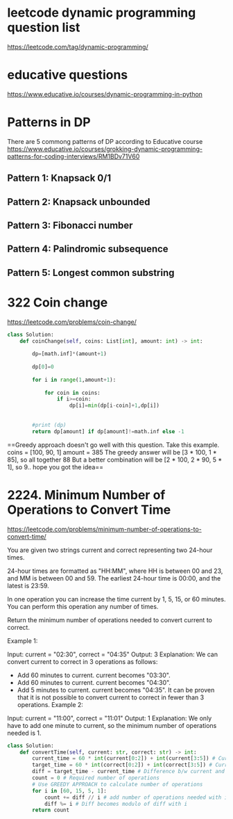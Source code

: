 # leetcode dynamic programming question list 
https://leetcode.com/tag/dynamic-programming/

# educative questions 
https://www.educative.io/courses/dynamic-programming-in-python



# Patterns in DP
There are 5 commong patterns of DP according to Educative course https://www.educative.io/courses/grokking-dynamic-programming-patterns-for-coding-interviews/RM1BDv71V60

## Pattern 1: Knapsack 0/1 
## Pattern 2: Knapsack unbounded 
## Pattern 3: Fibonacci number 
## Pattern 4: Palindromic subsequence 
## Pattern 5: Longest common substring 


# 322 Coin change 
https://leetcode.com/problems/coin-change/


```python
class Solution:
    def coinChange(self, coins: List[int], amount: int) -> int:
        
        dp=[math.inf]*(amount+1)
        
        dp[0]=0
      
        for i in range(1,amount+1):
            
            for coin in coins:
                if i>=coin:
                    dp[i]=min(dp[i-coin]+1,dp[i])
        
        
        #print (dp)
        return dp[amount] if dp[amount]!=math.inf else -1
```


==Greedy approach doesn't go well with this question. Take this example. coins = [100, 90, 1] amount = 385
The greedy answer will be [3 * 100, 1 * 85], so all together 88
But a better combination will be [2 * 100, 2 * 90, 5 * 1], so 9.. hope you got the idea==






# 2224. Minimum Number of Operations to Convert Time
https://leetcode.com/problems/minimum-number-of-operations-to-convert-time/


You are given two strings current and correct representing two 24-hour times.

24-hour times are formatted as "HH:MM", where HH is between 00 and 23, and MM is between 00 and 59. The earliest 24-hour time is 00:00, and the latest is 23:59.

In one operation you can increase the time current by 1, 5, 15, or 60 minutes. You can perform this operation any number of times.

Return the minimum number of operations needed to convert current to correct.

 

Example 1:

Input: current = "02:30", correct = "04:35"
Output: 3
Explanation:
We can convert current to correct in 3 operations as follows:
- Add 60 minutes to current. current becomes "03:30".
- Add 60 minutes to current. current becomes "04:30".
- Add 5 minutes to current. current becomes "04:35".
It can be proven that it is not possible to convert current to correct in fewer than 3 operations.
Example 2:

Input: current = "11:00", correct = "11:01"
Output: 1
Explanation: We only have to add one minute to current, so the minimum number of operations needed is 1.


```python 
class Solution:
    def convertTime(self, current: str, correct: str) -> int:
        current_time = 60 * int(current[0:2]) + int(current[3:5]) # Current time in minutes
        target_time = 60 * int(correct[0:2]) + int(correct[3:5]) # Current time in minutes
        diff = target_time - current_time # Difference b/w current and target times in minutes
        count = 0 # Required number of operations
		# Use GREEDY APPROACH to calculate number of operations
        for i in [60, 15, 5, 1]:
            count += diff // i # add number of operations needed with i to count
            diff %= i # Diff becomes modulo of diff with i
        return count
```
